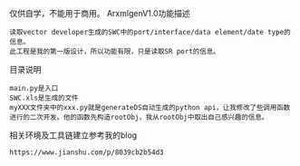 <!--
 * @Description: In User Settings Edit
 * @Author: your name
 * @Date: 2019-10-01 22:19:01
 * @LastEditTime: 2019-10-01 22:19:01
 * @LastEditors: your name
 -->
仅供自学，不能用于商用。
ArxmlgenV1.0功能描述

	读取vector developer生成的SWC中的port/interface/data element/date type的信息。
	此工程是我的第一版设计，所以功能有限，只是读取SR port的信息。

目录说明

	main.py是入口
	SWC.xls是生成的文件
    myXXX文件夹中的xxx.py就是generateDS自动生成的python api，让我修改了些调用函数进行的二次开发。他的函数先构造rootObj，我从rootObj中取出自己感兴趣的信息。
	
相关环境及工具链建立参考我的blog
	
	https://www.jianshu.com/p/8039cb2b54d3

